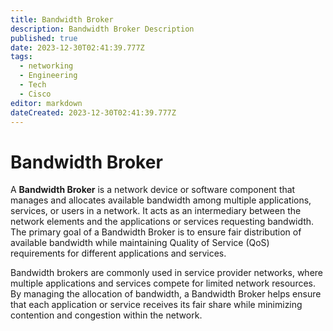 ```yaml
---
title: Bandwidth Broker
description: Bandwidth Broker Description
published: true
date: 2023-12-30T02:41:39.777Z
tags:
  - networking
  - Engineering
  - Tech
  - Cisco
editor: markdown
dateCreated: 2023-12-30T02:41:39.777Z
---
```

# Bandwidth Broker
A **Bandwidth Broker** is a network device or software component that manages and allocates available bandwidth among multiple applications, services, or users in a network. It acts as an intermediary between the network elements and the applications or services requesting bandwidth. The primary goal of a Bandwidth Broker is to ensure fair distribution of available bandwidth while maintaining Quality of Service (QoS) requirements for different applications and services.

Bandwidth brokers are commonly used in service provider networks, where multiple applications and services compete for limited network resources. By managing the allocation of bandwidth, a Bandwidth Broker helps ensure that each application or service receives its fair share while minimizing contention and congestion within the network.